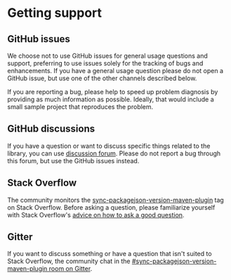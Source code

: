 # Getting support

## GitHub issues
We choose not to use GitHub issues for general usage questions and support, preferring to use issues solely for the tracking of bugs and enhancements. If you have a general usage question please do not open a GitHub issue, but use one of the other channels described below.

If you are reporting a bug, please help to speed up problem diagnosis by providing as much information as possible. Ideally, that would include a small sample project that reproduces the problem.

## GitHub discussions
If you have a question or want to discuss specific things related to the library, you can use [discussion forum](https://github.com/ingogriebsch/sync-packagejson-version-maven-plugin/discussions). Please do not report a bug through this forum, but use the GitHub issues instead.

## Stack Overflow
The community monitors the [sync-packagejson-version-maven-plugin](https://stackoverflow.com/tags/sync-packagejson-version-maven-plugin) tag on Stack Overflow. Before asking a question, please familiarize yourself with Stack Overflow's [advice on how to ask a good question](https://stackoverflow.com/help/how-to-ask).

## Gitter
If you want to discuss something or have a question that isn't suited to Stack Overflow, the community chat in the [#sync-packagejson-version-maven-plugin room on Gitter](https://gitter.im/ingogriebsch/sync-packagejson-version-maven-plugin).
